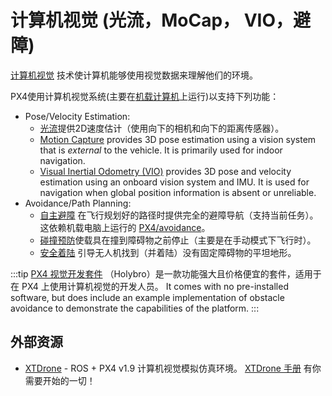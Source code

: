 # 计算机视觉 (光流，MoCap， VIO，避障)

[计算机视觉](https://en.wikipedia.org/wiki/Computer_vision) 技术使计算机能够使用视觉数据来理解他们的环境。

PX4使用计算机视觉系统(主要在[机载计算机](../companion_computer/README.md)上运行)以支持下列功能：

- Pose/Velocity Estimation:
  - [光流](../sensor/optical_flow.md)提供2D速度估计（使用向下的相机和向下的距离传感器）。
  - [Motion Capture](../computer_vision/motion_capture.md) provides 3D pose estimation using a vision system that is _external_ to the vehicle. It is primarily used for indoor navigation.
  - [Visual Inertial Odometry (VIO)](../computer_vision/visual_inertial_odometry.md) provides 3D pose and velocity estimation using an onboard vision system and IMU. It is used for navigation when global position information is absent or unreliable.
- Avoidance/Path Planning:
  - [自主避障](../computer_vision/obstacle_avoidance.md) 在飞行规划好的路径时提供完全的避障导航（支持当前任务）。 这依赖机载电脑上运行的 [PX4/avoidance](https://github.com/PX4/PX4-Avoidance)。
  - [碰撞预防](../computer_vision/collision_prevention.md)使载具在撞到障碍物之前停止（主要是在手动模式下飞行时）。
  - [安全着陆](../computer_vision/safe_landing.md) 引导无人机找到（并着陆）没有固定障碍物的平坦地形。

:::tip
[PX4 视觉开发套件](../complete_vehicles/px4_vision_kit.md) （Holybro）是一款功能强大且价格便宜的套件，适用于在 PX4 上使用计算机视觉的开发人员。 It comes with no pre-installed software, but does include an example implementation of obstacle avoidance to demonstrate the capabilities of the platform.
:::

## 外部资源

- [XTDrone](https://github.com/robin-shaun/XTDrone/blob/master/README.en.md) - ROS + PX4 v1.9 计算机视觉模拟仿真环境。 [XTDrone 手册](https://www.yuque.com/xtdrone/manual_en) 有你需要开始的一切！
